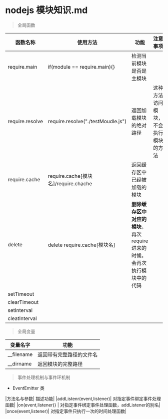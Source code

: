 # nodejs 模块知识.md

> 全局函数

| 函数名称 | 使用方法 | 功能 | 注意事项 |
|----|-----|------|----|
|require.main|if(module == require.main){}|检测当前模块是否是主模块||
| require.resolve| require.resolve("./testMoudle.js")| 返回加载模块的绝对路径| 这种方法访问模块，不会执行模块的方法|
|require.cache|require.cache[模块名]/require.chache|返回缓存区中已经被加载的模块||
|delete| delete require.cache[模块名]|**删除缓存区中对应的模块**，再次require进来的时候，会再次执行模块中的代码||
|setTimeout||||
|clearTimeout||||
|setInterval||||
|cleatInterval||||

> 全局变量

|变量名字|功能|
|--|--|
|__filename|返回带有完整路径的文件名|
|__dirname|返回模块的完整路径|

> 事件处理机制与事件环机制

+ EventEmitter 类

|方法名与参数| 描述功能|
|addListenr(event,listener)| 对指定事件绑定事件处理函数|
|on(event,listener)} | 对指定事件绑定事件处理函数，addListener的别名|
|once(event,listener)| 对指定事件只执行一次的时间处理函数|




